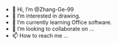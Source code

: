 - 👋 Hi, I’m @Zhang-Ge-99
- 👀 I’m interested in drawing.
- 🌱 I’m currently learning Office software.
- 💞️ I’m looking to collaborate on ...
- 📫 How to reach me ...

<!---
Zhang-Ge-99/Zhang-Ge-99 is a ✨ special ✨ repository because its `README.md` (this file) appears on your GitHub profile.
You can click the Preview link to take a look at your changes.
--->
